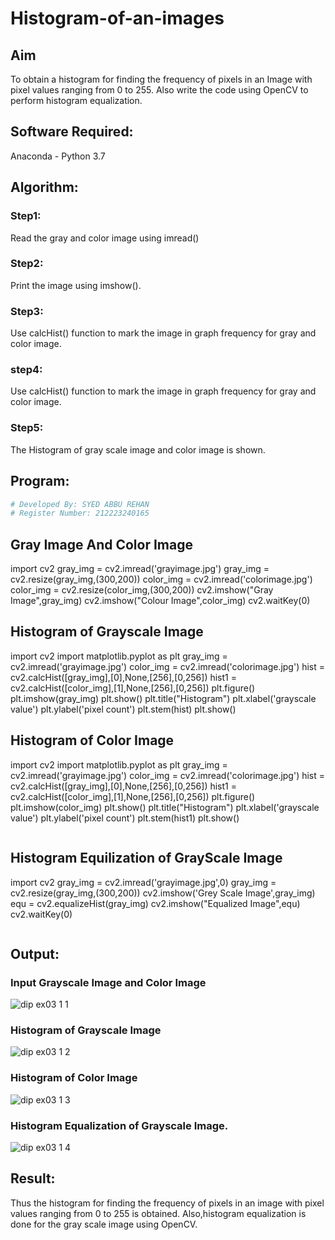 # Histogram-of-an-images
## Aim
To obtain a histogram for finding the frequency of pixels in an Image with pixel values ranging from 0 to 255. Also write the code using OpenCV to perform histogram equalization.

## Software Required:
Anaconda - Python 3.7

## Algorithm:
### Step1:
Read the gray and color image using imread()

### Step2:
Print the image using imshow().

### Step3:
Use calcHist() function to mark the image in graph frequency for gray and color image.

### step4:
Use calcHist() function to mark the image in graph frequency for gray and color image.

### Step5:
The Histogram of gray scale image and color image is shown.

## Program:
```python
# Developed By: SYED ABBU REHAN
# Register Number: 212223240165
```
## Gray Image And Color Image
import cv2
gray_img = cv2.imread('grayimage.jpg')
gray_img = cv2.resize(gray_img,(300,200))
color_img = cv2.imread('colorimage.jpg')
color_img = cv2.resize(color_img,(300,200))
cv2.imshow("Gray Image",gray_img)
cv2.imshow("Colour Image",color_img)
cv2.waitKey(0)

## Histogram of Grayscale Image
import cv2
import matplotlib.pyplot as plt
gray_img = cv2.imread('grayimage.jpg')
color_img = cv2.imread('colorimage.jpg')
hist = cv2.calcHist([gray_img],[0],None,[256],[0,256])
hist1 = cv2.calcHist([color_img],[1],None,[256],[0,256])
plt.figure()
plt.imshow(gray_img)
plt.show()
plt.title("Histogram")
plt.xlabel('grayscale value')
plt.ylabel('pixel count')
plt.stem(hist)
plt.show()

## Histogram of Color Image
import cv2
import matplotlib.pyplot as plt
gray_img = cv2.imread('grayimage.jpg')
color_img = cv2.imread('colorimage.jpg')
hist = cv2.calcHist([gray_img],[0],None,[256],[0,256])
hist1 = cv2.calcHist([color_img],[1],None,[256],[0,256])
plt.figure()
plt.imshow(color_img)
plt.show()
plt.title("Histogram")
plt.xlabel('grayscale value')
plt.ylabel('pixel count')
plt.stem(hist1)
plt.show()
```
```
## Histogram Equilization of GrayScale Image
import cv2
gray_img = cv2.imread('grayimage.jpg',0)
gray_img = cv2.resize(gray_img,(300,200))
cv2.imshow('Grey Scale Image',gray_img)
equ = cv2.equalizeHist(gray_img)
cv2.imshow("Equalized Image",equ)
cv2.waitKey(0)
```
```
## Output:
### Input Grayscale Image and Color Image
![dip ex03 1 1](https://github.com/Abburehan/Histogram-of-an-images/assets/138849336/d9e56a66-5ee1-4f04-805c-04b38dd1c51e)
### Histogram of Grayscale Image
![dip ex03 1 2](https://github.com/Abburehan/Histogram-of-an-images/assets/138849336/e735b7d9-0e36-4def-8dde-64b627ccb1f5)
### Histogram of Color Image
![dip ex03 1 3](https://github.com/Abburehan/Histogram-of-an-images/assets/138849336/8d7279a3-8510-4705-8331-6cac23096f9f)
### Histogram Equalization of Grayscale Image.
![dip ex03 1 4](https://github.com/Abburehan/Histogram-of-an-images/assets/138849336/f67a46a7-92f3-4bdb-b453-d1f78e55f9b8)
## Result: 
Thus the histogram for finding the frequency of pixels in an image with pixel values ranging from 0 to 255 is obtained. Also,histogram equalization is done for the gray scale image using OpenCV.
